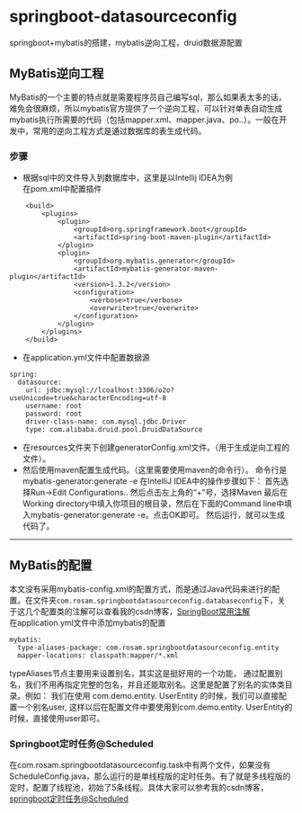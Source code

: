 # springboot-datasourceconfig
springboot+mybatis的搭建，mybatis逆向工程，druid数据源配置

## MyBatis逆向工程
MyBatis的一个主要的特点就是需要程序员自己编写sql，那么如果表太多的话，难免会很麻烦，所以mybatis官方提供了一个逆向工程，可以针对单表自动生成mybatis执行所需要的代码（包括mapper.xml、mapper.java、po..）。一般在开发中，常用的逆向工程方式是通过数据库的表生成代码。

### 步骤
- 根据sql中的文件导入到数据库中，这里是以Intellij IDEA为例<br>
在pom.xml中配置插件
```
    <build>
        <plugins>
            <plugin>
                <groupId>org.springframework.boot</groupId>
                <artifactId>spring-boot-maven-plugin</artifactId>
            </plugin>
            <plugin>
                <groupId>org.mybatis.generator</groupId>
                <artifactId>mybatis-generator-maven-plugin</artifactId>
                <version>1.3.2</version>
                <configuration>
                    <verbose>true</verbose>
                    <overwrite>true</overwrite>
                </configuration>
            </plugin>
        </plugins>
    </build>

```
- 在application.yml文件中配置数据源
```
spring:
  datasource:
    url: jdbc:mysql://lcoalhost:3306/o2o?useUnicode=true&characterEncoding=utf-8
    username: root
    password: root
    driver-class-name: com.mysql.jdbc.Driver
    type: com.alibaba.druid.pool.DruidDataSource
```
- 在resources文件夹下创建generatorConfig.xml文件。（用于生成逆向工程的文件）。
- 然后使用maven配置生成代码。（这里需要使用maven的命令行）。 
命令行是mybatis-generator:generate -e 
在IntelliJ IDEA中的操作步骤如下： 
首先选择Run->Edit Configurations.. 
然后点击左上角的“+”号，选择Maven 
最后在Working directory中填入你项目的根目录，然后在下面的Command line中填入mybatis-generator:generate -e。点击OK即可。 
然后运行，就可以生成代码了。<br>

---

## MyBatis的配置
本文没有采用mybatis-config.xml的配置方式，而是通过Java代码来进行的配置。在文件夹`com.rosam.springbootdatasourceconfig.databaseconfig`下，关于这几个配置类的注解可以查看我的csdn博客，[SpringBoot常用注解](https://blog.csdn.net/weixin_38070406/article/details/82897782)
<br>
在application.yml文件中添加mybatis的配置
```
mybatis:
  type-aliases-package: com.rosam.springbootdatasourceconfig.entity
  mapper-locations: classpath:mapper/*.xml
```
 typeAliases节点主要用来设置别名，其实这是挺好用的一个功能， 通过配置别名，我们不用再指定完整的包名，并且还能取别名。这里是配置了别名的实体类目录。例如： 我们在使用 com.demo.entity. UserEntity 的时候，我们可以直接配置一个别名user, 这样以后在配置文件中要使用到com.demo.entity. UserEntity的时候，直接使用user即可。
 
 ### Springboot定时任务@Scheduled
 在com.rosam.springbootdatasourceconfig.task中有两个文件，如果没有ScheduleConfig.java，那么运行的是单线程版的定时任务。有了就是多线程版的定时，配置了线程池，初始了5条线程。具体大家可以参考我的csdn博客，[springboot定时任务@Scheduled](https://blog.csdn.net/weixin_38070406/article/details/82912304)
